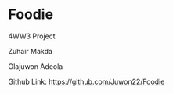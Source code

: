 # Foodie
4WW3 Project

Zuhair Makda

Olajuwon Adeola

Github Link: https://github.com/Juwon22/Foodie

